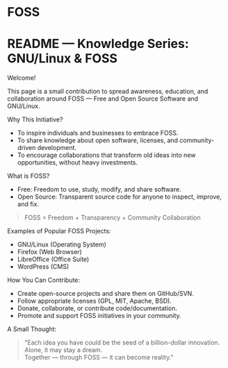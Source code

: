 # FOSS
# README — Knowledge Series: GNU/Linux & FOSS

Welcome!

This page is a small contribution to spread awareness, education, and collaboration around FOSS — Free and Open Source Software and GNU/Linux.

 Why This Initiative?
- To inspire individuals and businesses to embrace FOSS.
- To share knowledge about open software, licenses, and community-driven development.
- To encourage collaborations that transform old ideas into new opportunities, without heavy investments.

 What is FOSS?
- Free: Freedom to use, study, modify, and share software.
- Open Source: Transparent source code for anyone to inspect, improve, and fix.

> FOSS = Freedom + Transparency + Community Collaboration

 Examples of Popular FOSS Projects:
- GNU/Linux (Operating System)
- Firefox (Web Browser)
- LibreOffice (Office Suite)
- WordPress (CMS)

 How You Can Contribute:
- Create open-source projects and share them on GitHub/SVN.
- Follow appropriate licenses (GPL, MIT, Apache, BSD).
- Donate, collaborate, or contribute code/documentation.
- Promote and support FOSS initiatives in your community.

 A Small Thought:
> "Each idea you have could be the seed of a billion-dollar innovation.  
> Alone, it may stay a dream.  
> Together — through FOSS — it can become reality."

